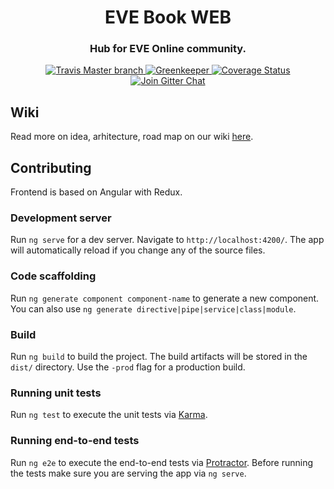 <h1 align="center">
  EVE Book WEB
</h1>

<h3 align="center">Hub for EVE Online community.</h3>

<div align="center">
  <a target="_blank" href="https://travis-ci.org/evebook/web/">
    <img src="https://travis-ci.org/evebook/web.svg?branch=master" alt="Travis Master branch" />
  </a>
  <a target="_blank" href="https://greenkeeper.io/">
    <img src="https://badges.greenkeeper.io/evebook/api.svg" alt="Greenkeeper" />
  </a>
  <a target="_blank" href='https://coveralls.io/github/evebook/web?branch=master'>
    <img src='https://coveralls.io/repos/github/evebook/web/badge.svg?branch=master' alt='Coverage Status' />
  </a>
  <a target="_blank" href="https://gitter.im/EVE-Book/Lobby">
    <img src="https://badges.gitter.im/Join%20Chat.svg" alt="Join Gitter Chat" />
  </a>
</div>


## Wiki
Read more on idea, arhitecture, road map on our wiki [here](https://github.com/evebook/web/wiki/Idea).

## Contributing
Frontend is based on Angular with Redux. 

### Development server

Run `ng serve` for a dev server. Navigate to `http://localhost:4200/`. The app will automatically reload if you change any of the source files.

### Code scaffolding

Run `ng generate component component-name` to generate a new component. You can also use `ng generate directive|pipe|service|class|module`.

### Build

Run `ng build` to build the project. The build artifacts will be stored in the `dist/` directory. Use the `-prod` flag for a production build.

### Running unit tests

Run `ng test` to execute the unit tests via [Karma](https://karma-runner.github.io).

### Running end-to-end tests

Run `ng e2e` to execute the end-to-end tests via [Protractor](http://www.protractortest.org/).
Before running the tests make sure you are serving the app via `ng serve`.
